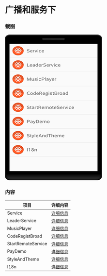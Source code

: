 # 广播和服务下
### 截图
![截图](https://github.com/BruceAnda/Android52/blob/master/screenshot/day08/pic/pic.png)

### 内容
| 项目 | 详细内容 |
|-----|-----|
| Service | [详细信息]() |
| LeaderService | [详细信息]() |
| MusicPlayer | [详细信息]() |
| CodeRegistBroad | [详细信息]() |
| StartRemoteService | [详细信息]() |
| PayDemo | [详细信息]() |
| StyleAndTheme | [详细信息]() |
| I18n | [详细信息]() |